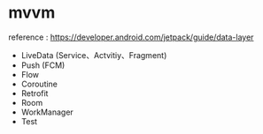 # mvvm
reference : https://developer.android.com/jetpack/guide/data-layer
- LiveData (Service、Actvitiy、Fragment)
- Push (FCM)
- Flow
- Coroutine
- Retrofit
- Room
- WorkManager
- Test
